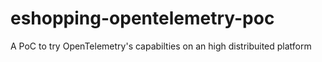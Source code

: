 # eshopping-opentelemetry-poc
A PoC to try OpenTelemetry's capabilties on an high distribuited platform
